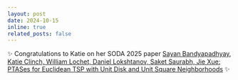 ```yaml
---
layout: post
date: 2024-10-15
inline: true
related_posts: false
---
```


:sparkles: Congratulations to Katie on her SODA 2025 paper
[Sayan Bandyapadhyay, Katie Clinch, William Lochet, Daniel Lokshtanov, Saket Saurabh, Jie Xue: PTASes for Euclidean TSP with Unit Disk and Unit Square Neighborhoods](https://doi.org/10.1137/1.9781611978322.78) :sparkles:
